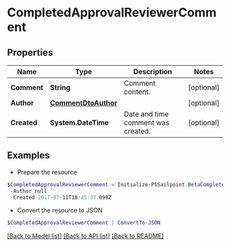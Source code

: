 # CompletedApprovalReviewerComment
## Properties

Name | Type | Description | Notes
------------ | ------------- | ------------- | -------------
**Comment** | **String** | Comment content. | [optional] 
**Author** | [**CommentDtoAuthor**](CommentDtoAuthor.md) |  | [optional] 
**Created** | **System.DateTime** | Date and time comment was created. | [optional] 

## Examples

- Prepare the resource
```powershell
$CompletedApprovalReviewerComment = Initialize-PSSailpoint.BetaCompletedApprovalReviewerComment  -Comment This is a comment. `
 -Author null `
 -Created 2017-07-11T18:45:37.098Z
```

- Convert the resource to JSON
```powershell
$CompletedApprovalReviewerComment | ConvertTo-JSON
```

[[Back to Model list]](../README.md#documentation-for-models) [[Back to API list]](../README.md#documentation-for-api-endpoints) [[Back to README]](../README.md)

